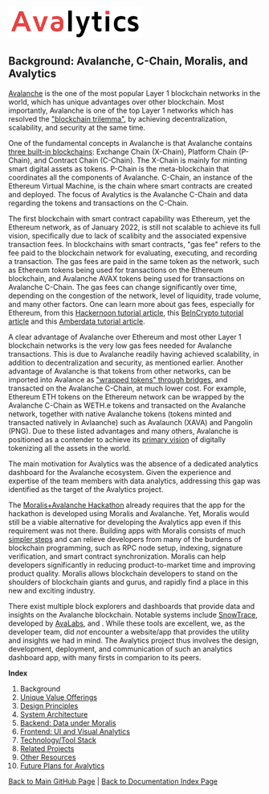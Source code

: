 ![Avalytics Logo](./img/AvalyticsLogo1Mini.png)

## Background: Avalanche, C-Chain, Moralis, and Avalytics

[Avalanche](https://www.avax.network) is the one of the most popular Layer 1 blockchain networks in the world, which has unique advantages over other blockchain. Most importantly, Avalanche is one of the top Layer 1 networks which has resolved the ["blockchain trilemma"](https://www.gemini.com/cryptopedia/blockchain-trilemma-decentralization-scalability-definition), by achieving decentralization, scalability, and security at the same time.

One of the fundamental concepts in Avalanche is that Avalanche contains [three built-in blockchains](https://docs.avax.network/learn/platform-overview/): Exchange Chain (X-Chain), Platform Chain (P-Chain), and Contract Chain (C-Chain). The X-Chain is mainly for minting smart digital assets as tokens. P-Chain is the meta-blockchain that coordinates all the components of Avalanche. C-Chain, an instance of the Ethereum Virtual Machine, is the chain where smart contracts are created and deployed. The focus of Avalytics is the Avalanche C-Chain and data regarding the tokens and transactions on the C-Chain.

The first blockchain with smart contract capability was Ethereum, yet the Ethereum network, as of January 2022, is still not scalable to achieve its full vision, specifically due to lack of scalibity and the associated expensive transaction fees. In blockchains with smart contracts, "gas fee" refers to the fee paid to the blockchain network for evaluating, executing, and recording a transaction. The gas fees are paid in the same token as the network, such as Ethereum tokens being used for transactions on the Ethereum blockchain, and Avalanche AVAX tokens being used for transactions on Avalanche C-Chain. The gas fees can change significantly over time, depending on the congestion of the network, level of liquidity, trade volume, and many other factors. One can learn more about gas fees, especially for Ethereum, from this [Hackernoon tutorial article](https://hackernoon.com/ethereum-gas-fees-for-dummies-oj8135nn), this [BeInCrypto tutorial article](https://beincrypto.com/learn/ethereum-gas-fees-lowest/) and this [Amberdata tutorial article](https://amberdata.io/docs/guides/ethereum-gas-price-and-predictions/). 

A clear advantage of Avalanche over Ethereum and most other Layer 1 blockchain networks is the very low gas fees needed for Avalanche transactions. This is due to Avalanche readily having achieved scalability, in addition to decentralization and security, as mentioned earlier. Another advantage of Avalanche is that tokens from other networks, can be imported into Avalance as ["wrapped tokens" through bridges](https://docs.avax.network/learn/avalanche-bridge-faq/), and transacted on the Avalanche C-Chain, at much lower cost. For example, Ethereum ETH tokens on the Ethereum network can be wrapped by the Avalanche C-Chain as WETH.e tokens and transacted on the Avalanche network, together with native Avalanche tokens (tokens minted and transacted natively in Avlaanche) such as Avalaunch (XAVA) and Pangolin (PNG). Due to these listed advantages and many others, Avalanche is positioned as a contender to achieve its [primary vision](https://www.youtube.com/watch?v=yaXR3kwSS9c) of digitally tokenizing all the assets in the world.

The main motivation for Avalytics was the absence of a dedicated analytics dashboard for the Avalanche ecosystem. Given the experience and expertise of the team members with data analytics, addressing this gap was identified as the target of the Avalytics project.

The [Moralis+Avalanche Hackathon]() already requires that the app for the hackathon is developed using Moralis and Avalanche. Yet, Moralis would still be a viable alternative for developing the Avalytics app even if this requirement was not there. Building apps with Moralis consists of much [simpler steps](https://www.youtube.com/watch?v=S60H2GMRaRY) and can relieve developers from many of the burdens of blockchain programming, such as RPC node setup, indexing, signature verification, and smart contract synchronization. Moralis can help developers significantly in reducing product-to-market time and improving product quality. Moralis allows blockchain developers to stand on the shoulders of blockchain giants and gurus, and rapidly find a place in this new and exciting industry.

There exist multiple block explorers and dashboards that provide data and insights on the Avalanche blockchain. Notable systems include [SnowTrace](https://snowtrace.io/), developed by [AvaLabs](https://www.avalabs.org/), []() and [](). While these tools are excellent, we, as the developer team, did _not_ encounter a website/app that provides the utility and insights we had in mind. The Avalytics project thus involves the design, development, deployment, and communication of such an analytics dashboard app, with many firsts in comparion to its peers.

**Index**

1. Background
2. [Unique Value Offerings](UniqueValueOfferings.md)
3. [Design Principles](DesignPrinciples.md)
4. [System Architecture](SystemArchitecture.md)
5. [Backend: Data under Moralis](Backend.md)
6. [Frontend: UI and Visual Analytics](Frontend.md)
7. [Technology/Tool Stack](TechnologyStack.md)
8. [Related Projects](RelatedProjects.md)
9. [Other Resources](OtherResources.md)
10. [Future Plans for Avalytics](FuturePlans.md)

<hline></hline>

[Back to Main GitHub Page](../README.md) | [Back to Documentation Index Page](Documentation.md)
